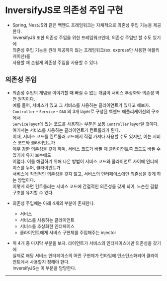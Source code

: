 # InversifyJS로 의존성 주입 구현

- Spring, NestJS와 같은 백엔드 프레임워크는 자체적으로 의존성 주입 기능을 제공한다.  
  InversifyJS 또한 의존성 주입을 위한 프레임워크인데, 의존성 주입만 할 수도 있기에  
  의존성 주입 기능을 원래 제공하지 않는 프레임워크(ex. express만 사용한 애플리케이션)를  
  사용할 때 손쉽게 의존성 주입을 사용할 수 있다.

## 의존성 주입

- 의존성 주입의 개념을 이야기할 때 빠질 수 없는 개념이 서비스 추상화와 의존성 역전 원칙이다.  
  예를 들어, 서비스가 있고 그 서비스를 사용하는 클라이언트가 있다고 해보자.  
  `Controller` - `Service` - `DAO` 의 3개 layer로 구성된 백엔드 애플리케이션의 구조에서  
  `Service` layer에 있는 코드를 사용하는 부분은 보통 `Controller` layer일 것이다.  
  여기서는 서비스를 사용하는 클라이언트가 컨트롤러가 된다.  
  이때, 서비스 코드를 컨트롤러 코드에서 직접 가져다 사용할 수도 있지만, 이는 서비스 코드와 클라이언트가  
  매우 강한 의존성을 갖게 하며, 서비스 코드가 바뀔 때 클라이언트쪽 코드도 바뀔 수 있기에 유지 보수에도  
  어렵다. 이를 해결하기 위해 나온 방법이 서비스 코드와 클라이언트 사이에 인터페이스를 두어, 클라이언트가  
  서비스에 직접적인 의존성을 갖지 않고, 서비스의 인터페이스에만 의존성을 갖게 하는 방법이다.  
  이렇게 하면 컨트롤러는 서비스 코드에 간접적인 의존성을 갖게 되어, 느슨한 결합 구조를 유지할 수 있다.

- 의존성 주입에는 아래 4개의 부분이 존재한다.

  - 서비스
  - 서비스를 사용하는 클라이언트
  - 서비스를 추상화한 인터페이스
  - 클라이언트에게 서비스 구현체를 주입해주는 injector

- 위 4개 중 마지막 부분을 보자. 라이언트가 서비스의 인터페이스에만 의존성을 갖기에  
  실제로 해당 서비스 인터페이스의 어떤 구현체가 런타임에 인스턴스화되어 클라이언트에서 사용할지 정해야 한다.  
  InversifyJS는 이 부분을 담당한다.

---
